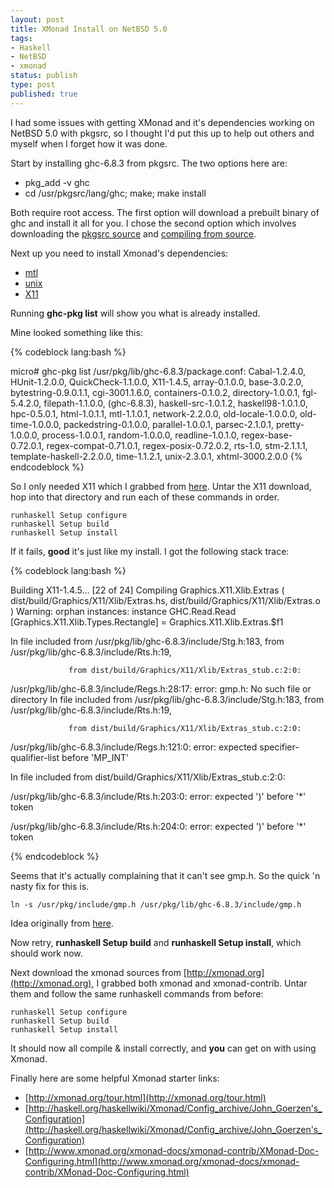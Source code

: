```yaml
---
layout: post
title: XMonad Install on NetBSD 5.0
tags:
- Haskell
- NetBSD
- xmonad
status: publish
type: post
published: true
---
```

I had some issues with getting XMonad and it's dependencies working on NetBSD
5.0 with pkgsrc, so I thought I'd put this up to help out others and myself when
I forget how it was done.

Start by installing ghc-6.8.3 from pkgsrc. The two options here are:
 * pkg_add -v ghc
 * cd /usr/pkgsrc/lang/ghc; make; make install

Both require root access. The first option will download a prebuilt binary of
ghc and install it all for you. I chose the second option which involves
downloading the
[pkgsrc source](http://www.netbsd.org/docs/pkgsrc/getting.html#getting-first) and [compiling
from source](http://www.netbsd.org/docs/pkgsrc/using.html#how-to-build-and-install).

Next up you need to install Xmonad's dependencies:
 * [mtl](http://hackage.haskell.org/cgi-bin/hackage-scripts/package/mtl)
 * [unix](http://hackage.haskell.org/cgi-bin/hackage-scripts/package/unix)
 * [X11](http://hackage.haskell.org/cgi-bin/hackage-scripts/package/X11)

Running **ghc-pkg list** will show you what is already installed.

Mine looked something like this:

{% codeblock lang:bash %}

micro# ghc-pkg list
/usr/pkg/lib/ghc-6.8.3/package.conf:
    Cabal-1.2.4.0, HUnit-1.2.0.0, QuickCheck-1.1.0.0, X11-1.4.5,
    array-0.1.0.0, base-3.0.2.0, bytestring-0.9.0.1.1, cgi-3001.1.6.0,
    containers-0.1.0.2, directory-1.0.0.1, fgl-5.4.2.0,
    filepath-1.1.0.0, (ghc-6.8.3), haskell-src-1.0.1.2,
    haskell98-1.0.1.0, hpc-0.5.0.1, html-1.0.1.1, mtl-1.1.0.1,
    network-2.2.0.0, old-locale-1.0.0.0, old-time-1.0.0.0,
    packedstring-0.1.0.0, parallel-1.0.0.1, parsec-2.1.0.1,
    pretty-1.0.0.0, process-1.0.0.1, random-1.0.0.0, readline-1.0.1.0,
    regex-base-0.72.0.1, regex-compat-0.71.0.1, regex-posix-0.72.0.2,
    rts-1.0, stm-2.1.1.1, template-haskell-2.2.0.0, time-1.1.2.1,
    unix-2.3.0.1, xhtml-3000.2.0.0
{% endcodeblock %}

So I only needed X11 which I grabbed from
[here](http://hackage.haskell.org/cgi-bin/hackage-scripts/package/X11). Untar
the X11 download, hop into that directory and run each of these commands in order.

    runhaskell Setup configure
	runhaskell Setup build
	runhaskell Setup install

If it fails, **good** it's just like my install. I got the following stack trace:

{% codeblock lang:bash %}

Building X11-1.4.5...
[22 of 24] Compiling Graphics.X11.Xlib.Extras ( dist/build/Graphics/X11/Xlib/Extras.hs, dist/build/Graphics/X11/Xlib/Extras.o )
Warning: orphan instances:
  instance GHC.Read.Read [Graphics.X11.Xlib.Types.Rectangle]
    = Graphics.X11.Xlib.Extras.$f1

In file included from /usr/pkg/lib/ghc-6.8.3/include/Stg.h:183,
                 from /usr/pkg/lib/ghc-6.8.3/include/Rts.h:19,

                 from dist/build/Graphics/X11/Xlib/Extras_stub.c:2:0:


/usr/pkg/lib/ghc-6.8.3/include/Regs.h:28:17:
     error: gmp.h: No such file or directory
In file included from /usr/pkg/lib/ghc-6.8.3/include/Stg.h:183,
                 from /usr/pkg/lib/ghc-6.8.3/include/Rts.h:19,

                 from dist/build/Graphics/X11/Xlib/Extras_stub.c:2:0:


/usr/pkg/lib/ghc-6.8.3/include/Regs.h:121:0:
     error: expected specifier-qualifier-list before 'MP_INT'

In file included from dist/build/Graphics/X11/Xlib/Extras_stub.c:2:0:


/usr/pkg/lib/ghc-6.8.3/include/Rts.h:203:0:
     error: expected ')' before '*' token

/usr/pkg/lib/ghc-6.8.3/include/Rts.h:204:0:
     error: expected ')' before '*' token

{% endcodeblock %}

Seems that it's actually complaining that it can't see gmp.h.  So the quick 'n nasty fix for this is.

    ln -s /usr/pkg/include/gmp.h /usr/pkg/lib/ghc-6.8.3/include/gmp.h

Idea originally from [here](http://ghcsparc.blogspot.com/2009/01/in-in-morning.html).

Now retry, **runhaskell Setup build** and **runhaskell Setup install**, which
should work now.

Next download the xmonad sources from [http://xmonad.org](http://xmonad.org), I
grabbed both xmonad and xmonad-contrib. Untar them and follow the same
runhaskell commands from before:

    runhaskell Setup configure
    runhaskell Setup build
    runhaskell Setup install

It should now all compile & install correctly, and **you** can get on with using
Xmonad.

Finally here are some helpful Xmonad starter links:

 * [http://xmonad.org/tour.html](http://xmonad.org/tour.html)
 * [http://haskell.org/haskellwiki/Xmonad/Config_archive/John_Goerzen's_Configuration](http://haskell.org/haskellwiki/Xmonad/Config_archive/John_Goerzen's_Configuration)
 * [http://www.xmonad.org/xmonad-docs/xmonad-contrib/XMonad-Doc-Configuring.html](http://www.xmonad.org/xmonad-docs/xmonad-contrib/XMonad-Doc-Configuring.html)
